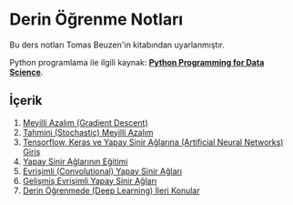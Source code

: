 # Derin Öğrenme Notları

Bu ders notları Tomas Beuzen'in kitabından uyarlanmıştır.


Python programlama ile ilgili kaynak: [**Python Programming for Data Science**](https://www.tomasbeuzen.com/python-programming-for-data-science/). 


## İçerik

1. [Meyilli Azalım (Gradient Descent)](https://github.com/unverciftci/derin_ogrenme_notlari/blob/main/chapters/chapter1_gradient_descent.ipynb)
2. [Tahmini (Stochastic) Meyilli Azalım](chapters/chapter2_stochastic-gradient-descent.ipynb)
3. [Tensorflow, Keras ve Yapay Sinir Ağlarına (Artificial Neural Networks) Giriş](chapters/chapter3_pytorch-neural-networks-pt1.ipynb)
4. [Yapay Sinir Ağlarının Eğitimi](chapters/chapter4_neural-networks-pt2.ipynb)
5. [Evrişimli (Convolutional) Yapay Sinir Ağları](chapters/chapter5_cnns-pt1.ipynb)
6. [Gelişmiş Evrişimli Yapay Sinir Ağları](chapters/chapter6_cnns-pt2.ipynb)
7. [Derin Öğrenmede (Deep Learning) İleri Konular](chapters/chapter7_advanced-deep-learning.ipynb)

